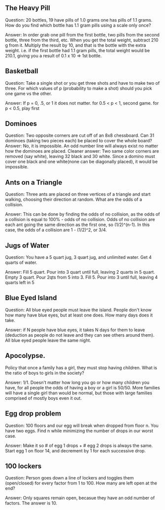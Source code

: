 ## The Heavy Pill
Question: 20 bottles, 19 have pills of 1.0 grams one has pills of 1.1 grams. How do you find which bottle has 1.1 gram pills using a scale only once?

Answer: In order grab one pill from the first bottle, two pills from the second bottle, three from the third, etc. When you get the total weight, subtract 210 g from it. Multiply the result by 10, and that is the bottle with the extra weight. i.e. if the first bottle had 1.1 gram pills, the total weight would be 210.1, giving you a result of 0.1 x 10 => 1st bottle.

## Basketball
Question: Take a single shot or you get three shots and have to make two of three. For which values of p (probability to make a shot) should you pick one game vs the other.

Answer: If p = 0, .5, or 1 it does not matter. for 0.5 < p < 1, second game. for p < 0.5, play first

## Dominoes
Question: Two opposite corners are cut off of an 8x8 chessboard. Can 31 dominoes (taking two pieces each) be placed to cover the whole board?
Answer: No, it is impossible. An odd number line will always exist no matter how the dominoes are placed. Cleaner answer: Two same color corners are removed (say white), leaving 32 black and 30 white. Since a domino must cover one black and one white(none can be diagonally placed), it would be impossible.

## Ants on a Triangle
Question: Three ants are placed on three vertices of a triangle and start walking, choosing their direction at random. What are the odds of a collision.

Answer: This can be done by finding the odds of no collision, as the odds of a collision is equal to 100% - odds of no collision. Odds of no collision are each ant going the same direction as the first one, so (1/2)^(n-1). In this case, the odds of a collision are 1 - (1/2)^2, or 3/4.

## Jugs of Water
Question: You have a 5 quart jug, 3 quart jug, and unlimited water. Get 4 quarts of water.

Answer: Fill 5 quart. Pour into 3 quart until full, leaving 2 quarts in 5 quart. Empty 3 quart. Pour 2qts from 5 into 3. Fill 5. Pour into 3 until full, leaving 4 quarts left in 5

## Blue Eyed Island
Question: All blue eyed people must leave the island. People don't know how many have blue eyes, but at least one does. How many days does it take.

Answer: if N people have blue eyes, it takes N days for them to leave (deduction as people do not leave and they can see others around them). All blue eyed people leave the same night.

## Apocolypse.
Policy that once a family has a girl, they must stop having children. What is the ratio of boys to girls in the society?

Answer: 1/1. Doesn't matter how long you go or how many children you have, for all people the odds of having a boy or a girl is 50/50. More families will have a single girl than would be normal, but those with large families comprised of mostly boys even it out.

## Egg drop problem
Question: 100 floors and our egg will break when dropped from floor n. You have two eggs. Find n while minimizing the number of drops in our worst case.

Answer: Make it so # of egg 1 drops + # egg 2 drops is always the same. Start egg 1 on floor 14, and decrement by 1 for each successive drop.

## 100 lockers
Question: Person goes down a line of lockers and toggles them (open/closed) for every factor from 1 to 100. How many are left open at the end?

Answer: Only squares remain open, becasue they have an odd number of factors. The answer is 10.

